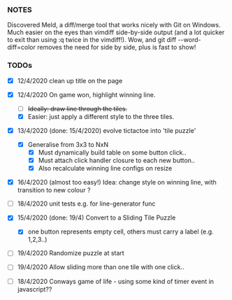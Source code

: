 ### NOTES
Discovered Meld, a diff/merge tool that works nicely with Git on Windows.
Much easier on the eyes than vimdiff side-by-side output (and a lot quicker to exit than using :q twice in the vimdiff!).
Wow, and git diff --word-diff=color removes the need for side by side, plus is fast to show!

### TODOs 
- [x] 12/4/2020 clean up title on the page
- [x] 12/4/2020 On game won, highlight  winning line. 
    - [ ] ~~Ideally: draw line through the tiles.~~
    - [x] Easier: just apply a different style to the three tiles.
- [x] 13/4/2020 (done: 15/4/2020) evolve tictactoe into 'tile puzzle'
    - [x] Generalise from 3x3 to NxN
        - [x] Must dynamically build table on some button click..
        - [x] Must attach click handler closure to each new button..
        - [x] Also recalculate winning line configs on resize
- [x] 16/4/2020 (almost too easy!) Idea: change style on winning line, with transition to new colour ?
- [ ] 18/4/2020 unit tests e.g. for line-generator func
- [x] 15/4/2020 (done: 19/4) Convert to a Sliding Tile Puzzle         
    - [x] one button represents empty cell, others must carry a label (e.g. 1,2,3..)
- [ ] 19/4/2020 Randomize puzzle at start
- [ ] 19/4/2020 Allow sliding more than one tile with one click..
- [ ] 18/4/2020 Conways game of life - using some kind of timer event in javascript??

